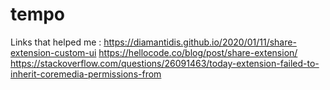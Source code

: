 # tempo

Links that helped me :
https://diamantidis.github.io/2020/01/11/share-extension-custom-ui
https://hellocode.co/blog/post/share-extension/
https://stackoverflow.com/questions/26091463/today-extension-failed-to-inherit-coremedia-permissions-from
